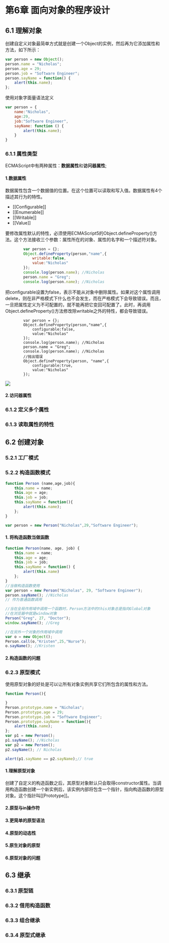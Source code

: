 # 第6章 面向对象的程序设计

## 6.1 理解对象

创建自定义对象最简单方式就是创建一个Object的实例，然后再为它添加属性和方法，如下所示：

```javascript
var person = new Object();
person.name = "Nicholas";
person.age = 29;
person.job = "Software Engineer";
person.sayName = function() {
    alert(this.name);
};
```

使用对象字面量语法定义

```javascript
var person = {
    name:"Nicholas",
    age:29,
    job:"Software Engineer",
    sayName: function () {
        alert(this.name);
    }
}
```

### 6.1.1 属性类型

ECMAScript中有两种属性：**数据属性**和**访问器属性**;

#### 1.数据属性

数据属性包含一个数据值的位置。在这个位置可以读取和写入值。数据属性有4个描述其行为的特性。

* \[\[Configurable\]\]
* \[\[Enumerable\]\]
* \[\[Writable\]\]
* \[\[Value\]\]

要修改属性默认的特性，必须使用ECMAScript5的Object.defineProperty\(\)方法。这个方法接收三个参数：属性所在的对象、属性的名字和一个描述符对象。

```javascript
		var person = {};
		Object.defineProperty(person,"name",{
			writable:false,
			value:"Nicholas"
		});
		console.log(person.name); //Nicholas
		person.name = "Greg";
		console.log(person.name); //Nicholas
```

把configurable设置为false，表示不能从对象中删除属性。如果对这个属性调用delete，则在非严格模式下什么也不会发生，而在严格模式下会导致错误。而且，一旦把属性定义为不可配置的，就不能再把它变回可配置了。此时，再调用Object.defineProperty\(\)方法修改除writable之外的特性，都会导致错误。

```text
		var person = {};
		Object.defineProperty(person,"name",{
			configurable:false,
			value:"Nicholas"
		});
		console.log(person.name); //Nicholas
		person.name = "Greg";
		console.log(person.name); //Nicholas
		//抛出错误
		Object.defineProperty(person, "name",{
			configurable:true,
			value:"Nicholas"
		});
```

![](../.gitbook/assets/image.png)

#### 2.访问器属性

### 6.1.2 定义多个属性

### 6.1.3 读取属性的特性

## 6.2 创建对象

### 5.2.1 工厂模式

### 5.2.2 构造函数模式

```javascript
function Person (name,age,job){
    this.name = name;
    this.age = age;
    this.job = job;
    this.sayName = function(){
        alert(this.name);
    };
}

var person = new Person("Nicholas",29,"Software Engineer");
```

#### 1. 将构造函数当做函数

```javascript
function Person(name, age, job) {
    this.name = name;
    this.age = age;
    this.job = job;
    this.sayName = function() {
        alert(this.name)
    };
}
//当做构造函数使用
var person = new Person("Nicholas", 29, "Software Engineer");
person.sayName(); //Nicholas
// 作为普通函数调用

//当在全局作用域中调用一个函数时，Person方法中的this对象总是指向Global对象
//在浏览器中就是window对象 
Person("Greg", 27, "Doctor");
window.sayName(); //Greg

//在另外一个对象的作用域中调用
var o = new Object();
Person.call(o,"Kristen",25,"Nurse");
o.sayName(); //Kristen
```

#### 2.构造函数的问题

###  6.2.3 原型模式

使用原型对象的好处是可以让所有对象实例共享它们所包含的属性和方法。

```javascript
function Person(){

}
Person.prototype.name = "Nicholas";
Person.prototype.age = 29;
Person.prototype.job = "Software Engineer";
Person.prototype.sayName = function(){
    alert(this.name);
};
var p1 = new Person();
p1.sayName(); //Nicholas
var p2 = new Person();
p2.sayName(); // Nicholas

alert(p1.sayName == p2.sayName);// true
```

#### 1.理解原型对象

创建了自定义的构造函数之后，其原型对象默认只会取得constructor属性。当调用构造函数创建一个新实例后，该实例内部将包含一个指针，指向构造函数的原型对象。这个指针叫\[\[Prototype\]\]。

#### 2.原型与in操作符

#### 3.更简单的原型语法

#### 4.原型的动态性

#### 5.原生对象的原型

#### 6.原型对象的问题

## 6.3 继承

### 6.3.1 原型链

### 6.3.2 借用构造函数

### 6.3.3 组合继承

### 6.3.4 原型式继承

### 

